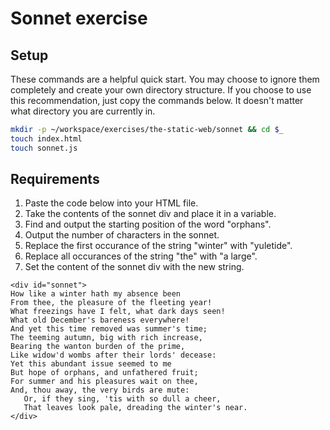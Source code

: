 
# Sonnet exercise

## Setup

These commands are a helpful quick start. You may choose to ignore them completely and create your own directory structure. If you choose to use this recommendation, just copy the commands below. It doesn't matter what directory you are currently in.

```bash
mkdir -p ~/workspace/exercises/the-static-web/sonnet && cd $_
touch index.html
touch sonnet.js
```

## Requirements

1. Paste the code below into your HTML file.
1. Take the contents of the sonnet div and place it in a variable.
1. Find and output the starting position of the word "orphans".
1. Output the number of characters in the sonnet.
1. Replace the first occurance of the string "winter" with "yuletide".
1. Replace all occurances of the string "the" with "a large".
1. Set the content of the sonnet div with the new string.

```
<div id="sonnet">
How like a winter hath my absence been
From thee, the pleasure of the fleeting year!
What freezings have I felt, what dark days seen!
What old December's bareness everywhere!
And yet this time removed was summer's time;
The teeming autumn, big with rich increase,
Bearing the wanton burden of the prime,
Like widow'd wombs after their lords' decease:
Yet this abundant issue seemed to me
But hope of orphans, and unfathered fruit;
For summer and his pleasures wait on thee,
And, thou away, the very birds are mute:
   Or, if they sing, 'tis with so dull a cheer,
   That leaves look pale, dreading the winter's near.
</div>
```

